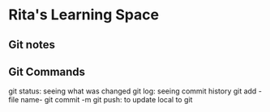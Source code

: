 # Rita's Learning Space

## Git notes

## Git Commands

git status: seeing what was changed
git log: seeing commit history
git add -file name-
git commit -m
git push: to update local to git